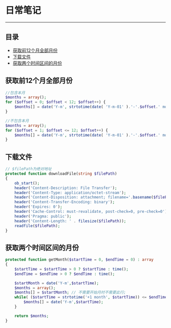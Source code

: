 # 日常笔记

---

## 目录

- [获取前12个月全部月份](#获取前12个月全部月份)
- [下载文件](#下载文件)
- [获取两个时间区间的月份](#获取两个时间区间的月份)

## <a name="获取前12个月全部月份">获取前12个月全部月份</a>

```php
//包含本月
$months = array();
for ($offset = 0; $offset < 12; $offset++) {
    $months[] = date('Y-m', strtotime(date( 'Y-m-01' ).'-'.$offset.' months'));
}

//不包含本月
$months = array();
for ($offset = 1; $offset <= 12; $offset++) {
    $months[] = date('Y-m', strtotime(date( 'Y-m-01' ).'-'.$offset.' months'));
}
```

## <a name="下载文件">下载文件</a>
```php
// $filePath为绝对地址
protected function downloadFile(string $filePath)
{
    ob_start();
    header('Content-Description: File Transfer');
    header('Content-Type: application/octet-stream');
    header('Content-Disposition: attachment; filename='.basename($filePath));
    header('Content-Transfer-Encoding: binary');
    header('Expires: 0');
    header('Cache-Control: must-revalidate, post-check=0, pre-check=0');
    header('Pragma: public');
    header('Content-Length: ' . filesize($filePath));
    readfile($filePath);
}
```

## <a name="获取两个时间区间的月份">获取两个时间区间的月份</a>

```php
protected function getMonth($startTime = 0, $endTime = 0) : array
{
    $startTime = $startTime > 0 ? $startTime : time();
    $endTime = $endTime > 0 ? $endTime : time();

    $startMonth = date('Y-m',$startTime);
    $months = array();
    $months[] = $startMonth; // 不需要开始月时不需要此行;
    while( ($startTime = strtotime('+1 month', $startTime)) <= $endTime){
        $months[] = date('Y-m',$startTime);
    }

    return $months;
}

```